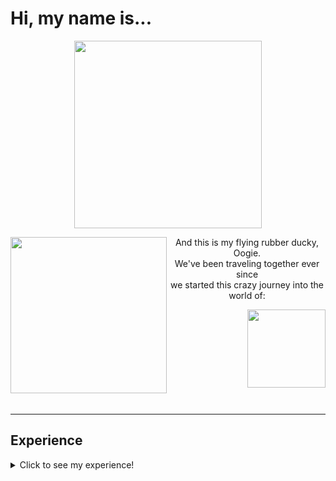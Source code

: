  # Hi, my name is...


<p align="center"> 
  <img height="300rem" src="https://user-images.githubusercontent.com/96272858/158084355-ab4c082c-07b7-4efd-8fd1-564a27feaf5e.gif">
</p>


<img align="left" height="250rem" src="https://user-images.githubusercontent.com/96272858/158077174-eafbac94-5177-4082-8c07-ab5348171a8f.gif">
<p align="center">
And this is my flying rubber ducky, Oogie. <br>
We've been traveling together ever since <br>
we started this crazy journey into the world of:
</p>

<img align="right" height="125rem" src="https://user-images.githubusercontent.com/96272858/158085536-2d5a082f-f554-4657-9710-52f56b8fe8a3.gif">
<br><br><br><br><br><br><br><br><br>

---

## Experience

<details>
<summary>Click to see my experience!</summary>
<br>
 
 <div align="center"> 
  
  **I'm a video editor with over ten years of experience whose worked with some of the biggest brands out there**

</details>



<!--
**Code-With-Kev/Code-With-Kev** is a ✨ _special_ ✨ repository because its `README.md` (this file) appears on your GitHub profile.

Here are some ideas to get you started:

- 🔭 I’m currently working on ...
- 🌱 I’m currently learning ...
- 👯 I’m looking to collaborate on ...
- 🤔 I’m looking for help with ...
- 💬 Ask me about ...![Uploading FullStack.gif…]()

- 📫 How to reach me: ...
- 😄 Pronouns: ...
- ⚡ Fun fact: ...
-->
